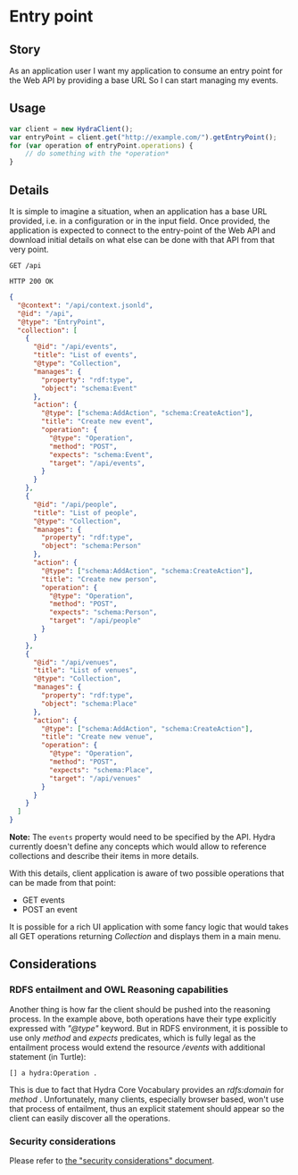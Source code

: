 # Entry point

## Story

As an application user
I want my application to consume an entry point for the Web API by providing a base URL
So I can start managing my events.


## Usage

```javascript
var client = new HydraClient();
var entryPoint = client.get("http://example.com/").getEntryPoint();
for (var operation of entryPoint.operations) {
    // do something with the *operation*
}
```

## Details

It is simple to imagine a situation, when an application has a base URL provided, i.e.
in a configuration or in the input field.
Once provided, the application is expected to connect to the entry-point of the Web API and download initial
details on what else can be done with that API from that very point.

```http
GET /api
```

```http
HTTP 200 OK
```

```json
{
  "@context": "/api/context.jsonld",
  "@id": "/api",
  "@type": "EntryPoint",
  "collection": [
    {
      "@id": "/api/events",
      "title": "List of events",
      "@type": "Collection",
      "manages": {
        "property": "rdf:type",
        "object": "schema:Event"
      },
      "action": {
        "@type": ["schema:AddAction", "schema:CreateAction"],
        "title": "Create new event",
        "operation": {
          "@type": "Operation",
          "method": "POST",
          "expects": "schema:Event",
          "target": "/api/events",
        }
      }
    },
    {
      "@id": "/api/people",
      "title": "List of people",
      "@type": "Collection",
      "manages": {
        "property": "rdf:type",
        "object": "schema:Person"
      },
      "action": {
        "@type": ["schema:AddAction", "schema:CreateAction"],
        "title": "Create new person",
        "operation": {
          "@type": "Operation",
          "method": "POST",
          "expects": "schema:Person",
          "target": "/api/people"
        }
      }
    },
    {
      "@id": "/api/venues",
      "title": "List of venues",
      "@type": "Collection",
      "manages": {
        "property": "rdf:type",
        "object": "schema:Place"
      },
      "action": {
        "@type": ["schema:AddAction", "schema:CreateAction"],
        "title": "Create new venue",
        "operation": {
          "@type": "Operation",
          "method": "POST",
          "expects": "schema:Place",
          "target": "/api/venues"
        }
      }
    }
  ]
}
```

**Note:** The `events` property would need to be specified by the API. Hydra currently doesn't define any
concepts which would allow to reference collections and describe their items in more details.

With this details, client application is aware of two possible operations that can be made from that point:

- GET events
- POST an event

It is possible for a rich UI application with some fancy logic that would takes all
GET operations returning *Collection* and displays them in a main menu.


## Considerations

### RDFS entailment and OWL Reasoning capabilities

Another thing is how far the client should be pushed into the reasoning process.
In the example above, both operations have their type explicitly expressed with *"@type"* keyword.
But in RDFS environment, it is possible to use only *method* and *expects* predicates,
which is fully legal as the entailment process would extend the resource */events* with additional
statement (in Turtle):

```ttl
[] a hydra:Operation .
```

This is due to fact that Hydra Core Vocabulary provides an *rdfs:domain* for *method* .
Unfortunately, many clients, especially browser based, won't use that process of entailment,
thus an explicit statement should appear so the client can easily discover all the operations.


### Security considerations

Please refer to [the "security considerations" document](1.1.security-considerations.md).

